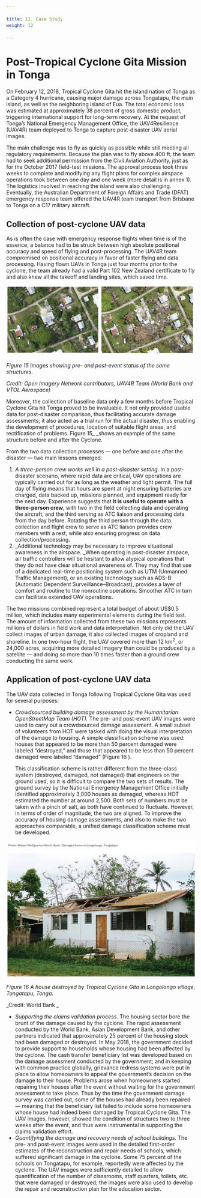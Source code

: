 ```yaml
---

title: 11. Case Study
weight: 12

---
```


# Post–Tropical Cyclone Gita Mission in Tonga

On February 12, 2018, Tropical Cyclone Gita hit the island nation of Tonga as a Category 4 hurricane, causing major damage across Tongatapu, the main island, as well as the neighboring island of Eua. The total economic loss was estimated at approximately 38 percent of gross domestic product, triggering international support for long-term recovery. At the request of Tonga’s National Emergency Management Office, the UAV4Resilience (UAV4R) team deployed to Tonga to capture post-disaster UAV aerial images. 

The main challenge was to fly as quickly as possible while still meeting all regulatory requirements. Because the plan was to fly above 400 ft, the team had to seek additional permission from the Civil Aviation Authority, just as for the October 2017 field-test missions. The approval process took three weeks to complete and modifying any flight plans for complex airspace operations took between one day and one week (more detail is in annex 1). The logistics involved in reaching the island were also challenging. Eventually, the Australian Department of Foreign Affairs and Trade (DFAT) emergency response team offered the UAV4R team transport from Brisbane to Tonga on a C17 military aircraft. 


## Collection of post-cyclone UAV data

As is often the case with emergency response flights when time is of the essence, a balance had to be struck between high absolute positional accuracy and speed of flying and post-processing. The UAV4R team compromised on positional accuracy in favor of faster flying and data processing. Having flown UAVs in Tonga just four months prior to the cyclone, the team already had a valid Part 102 New Zealand certificate to fly and also knew all the takeoff and landing sites, which saved time. 

![alt_text](/images/Technical-Guidelines16.png)


_Figure 15 Images showing pre- and post-event status of the same structures._

_Credit: Open Imagery Network contributors, UAV4R Team (World Bank and VTOL Aerospace)_

Moreover, the collection of baseline data only a few months before Tropical Cyclone Gita hit Tonga proved to be invaluable. It not only provided usable data for post-disaster comparison, thus facilitating accurate damage assessments; it also acted as a trial run for the actual disaster, thus enabling the development of procedures, location of suitable flight areas, and rectification of problems. Figure 15_ _shows an example of the same structure before and after the Cyclone.

From the two data collection processes — one before and one after the disaster — two main lessons emerged: 



1. _A three-person crew works well in a post-disaster setting_. In a post-disaster scenario, where rapid data are critical, UAV operations are typically carried out for as long as the weather and light permit. The full day of flying means that hours are spent at night ensuring batteries are charged, data backed up, missions planned, and equipment ready for the next day. Experience suggests that **it is useful to operate with a three-person crew**, with two in the field collecting data and operating the aircraft, and the third serving as ATC liaison and processing data from the day before. Rotating the third person through the data collection and flight crew to serve as ATC liaison provides crew members with a rest, while also ensuring progress on data collection/processing.
2. _Additional technology may be necessary to improve situational awareness in the airspace. _When operating in post-disaster airspace, air traffic controllers will be hesitant to allow atypical operations that they do not have clear situational awareness of. They may find that use of a dedicated real-time positioning system such as UTM (Unmanned Traffic Management), or an existing technology such as ADS-B (Automatic Dependent Surveillance–Broadcast), provides a layer of comfort and routine to the nonroutine operations. Smoother ATC in turn can facilitate extended UAV operations.

The two missions combined represent a total budget of about US$0.5 million, which includes many experimental elements during the field test. The amount of information collected from these two missions represents millions of dollars in field work and data interpretation. Not only did the UAV collect images of urban damage, it also collected images of cropland and shoreline. In one two-hour flight, the UAV covered more than 12 km<sup>2</sup>, or 24,000 acres, acquiring more detailed imagery than could be produced by a satellite — and doing so more than 10 times faster than a ground crew conducting the same work.


## Application of post-cyclone UAV data 

The UAV data collected in Tonga following Tropical Cyclone Gita was used for several purposes:



*   _Crowdsourced building damage assessment by the Humanitarian OpenStreetMap Team (HOT)._ The pre- and post-event UAV images were used to carry out a crowdsourced damage assessment. A small subset of volunteers from HOT were tasked with doing the visual interpretation of the damage to housing. A simple classification scheme was used: houses that appeared to be more than 50 percent damaged were labeled “destroyed,” and those that appeared to be less than 50 percent damaged were labeled “damaged” (Figure 16 ). 

    This classification scheme is rather different from the three-class system (destroyed, damaged, not damaged) that engineers on the ground used, so it is difficult to compare the two sets of results. The ground survey by the National Emergency Management Office initially identified approximately 3,000 houses as damaged, whereas HOT estimated the number at around 2,500. Both sets of numbers must be taken with a pinch of salt, as both have continued to fluctuate. However, in terms of order of magnitude, the two are aligned. To improve the accuracy of housing damage assessments, and also to make the two approaches comparable, a unified damage classification scheme must be developed.


![alt_text](/images/Technical-Guidelines17.png)



_Figure 16 A house destroyed by Tropical Cyclone Gita in Longolongo village, Tongatapu, Tonga._

_Credit: World Bank _



*   _Supporting the claims validation process._ The housing sector bore the brunt of the damage caused by the cyclone. The rapid assessment conducted by the World Bank, Asian Development Bank, and other partners indicated that approximately 25 percent of the housing stock had been damaged or destroyed. In May 2018, the government decided to provide support to households whose housing had been affected by the cyclone. The cash transfer beneficiary list was developed based on the damage assessment conducted by the government; and in keeping with common practice globally, grievance redress systems were put in place to allow homeowners to appeal the government’s decision on the damage to their house. Problems arose when homeowners started repairing their houses after the event without waiting for the government assessment to take place. Thus by the time the government damage survey was carried out, some of the houses had already been repaired — meaning that the beneficiary list failed to include some homeowners whose house had indeed been damaged by Tropical Cyclone Gita. The UAV images, however, showed the condition of structures two to three weeks after the event, and thus were instrumental in supporting the claims validation effort. 
*   _Quantifying the damage and recovery needs of school buildings._ The pre- and post-event images were used in the detailed first-order estimates of the reconstruction and repair needs of schools, which suffered significant damage in the cyclone. Some 75 percent of the schools on Tongatapu, for example, reportedly were affected by the cyclone. The UAV images were sufficiently detailed to allow quantification of the number of classrooms, staff quarters, toilets, etc. that were damaged or destroyed; the images were also used to develop the repair and reconstruction plan for the education sector.   